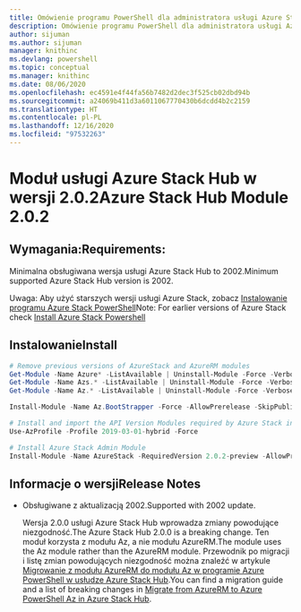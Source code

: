 ```yaml
---
title: Omówienie programu PowerShell dla administratora usługi Azure Stack Hub | Microsoft Docs
description: Omówienie programu PowerShell dla administratora usługi Azure Stack Hub z instrukcjami dotyczącymi instalacji i konfiguracji.
author: sijuman
ms.author: sijuman
manager: knithinc
ms.devlang: powershell
ms.topic: conceptual
ms.manager: knithinc
ms.date: 08/06/2020
ms.openlocfilehash: ec4591e4f44fa56b7482d2dec3f525cb02dbd94b
ms.sourcegitcommit: a24069b411d3a6011067770430b6dcdd4b2c2159
ms.translationtype: HT
ms.contentlocale: pl-PL
ms.lasthandoff: 12/16/2020
ms.locfileid: "97532263"
---
```

# <a name="azure-stack-hub-module-202"></a><span data-ttu-id="5f26d-103">Moduł usługi Azure Stack Hub w wersji 2.0.2</span><span class="sxs-lookup"><span data-stu-id="5f26d-103">Azure Stack Hub Module 2.0.2</span></span>

## <a name="requirements"></a><span data-ttu-id="5f26d-104">Wymagania:</span><span class="sxs-lookup"><span data-stu-id="5f26d-104">Requirements:</span></span>

<span data-ttu-id="5f26d-105">Minimalna obsługiwana wersja usługi Azure Stack Hub to 2002.</span><span class="sxs-lookup"><span data-stu-id="5f26d-105">Minimum supported Azure Stack Hub version is 2002.</span></span>

<span data-ttu-id="5f26d-106">Uwaga: Aby użyć starszych wersji usługi Azure Stack, zobacz [Instalowanie programu Azure Stack PowerShell](/azure/azure-stack/azure-stack-powershell-install#install-azure-stack-powershell)</span><span class="sxs-lookup"><span data-stu-id="5f26d-106">Note: For earlier versions of Azure Stack check [Install Azure Stack Powershell](/azure/azure-stack/azure-stack-powershell-install#install-azure-stack-powershell)</span></span>

## <a name="install"></a><span data-ttu-id="5f26d-107">Instalowanie</span><span class="sxs-lookup"><span data-stu-id="5f26d-107">Install</span></span>

```powershell
# Remove previous versions of AzureStack and AzureRM modules
Get-Module -Name Azure* -ListAvailable | Uninstall-Module -Force -Verbose -ErrorAction Continue
Get-Module -Name Azs.* -ListAvailable | Uninstall-Module -Force -Verbose -ErrorAction Continue
Get-Module -Name Az.* -ListAvailable | Uninstall-Module -Force -Verbose -ErrorAction Continue

Install-Module -Name Az.BootStrapper -Force -AllowPrerelease -SkipPublisherCheck

# Install and import the API Version Modules required by Azure Stack into the current PowerShell session.
Use-AzProfile -Profile 2019-03-01-hybrid -Force

# Install Azure Stack Admin Module
Install-Module -Name AzureStack -RequiredVersion 2.0.2-preview -AllowPrerelease
```


## <a name="release-notes"></a><span data-ttu-id="5f26d-108">Informacje o wersji</span><span class="sxs-lookup"><span data-stu-id="5f26d-108">Release Notes</span></span>

* <span data-ttu-id="5f26d-109">Obsługiwane z aktualizacją 2002.</span><span class="sxs-lookup"><span data-stu-id="5f26d-109">Supported with 2002 update.</span></span>  

  <span data-ttu-id="5f26d-110">Wersja 2.0.0 usługi Azure Stack Hub wprowadza zmiany powodujące niezgodność.</span><span class="sxs-lookup"><span data-stu-id="5f26d-110">The Azure Stack Hub 2.0.0 is a breaking change.</span></span> <span data-ttu-id="5f26d-111">Ten moduł korzysta z modułu Az, a nie modułu AzureRM.</span><span class="sxs-lookup"><span data-stu-id="5f26d-111">The module uses the Az module rather than the AzureRM module.</span></span> <span data-ttu-id="5f26d-112">Przewodnik po migracji i listę zmian powodujących niezgodność można znaleźć w artykule [Migrowanie z modułu AzureRM do modułu Az w programie Azure PowerShell w usłudze Azure Stack Hub](/azure-stack/operator/azure-stack-powershell-install).</span><span class="sxs-lookup"><span data-stu-id="5f26d-112">You can find a migration guide and a list of breaking changes in [Migrate from AzureRM to Azure PowerShell Az in Azure Stack Hub](/azure-stack/operator/azure-stack-powershell-install).</span></span>
